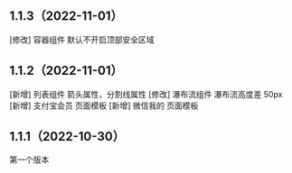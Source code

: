 ## 1.1.3（2022-11-01）
[修改] 容器组件 默认不开启顶部安全区域
## 1.1.2（2022-11-01）
[新增] 列表组件 箭头属性，分割线属性
[修改] 瀑布流组件 瀑布流高度差 50px
[新增] 支付宝会员 页面模板
[新增] 微信我的 页面模板
## 1.1.1（2022-10-30）
第一个版本
